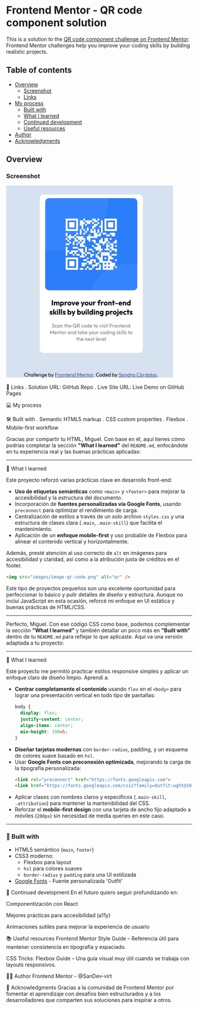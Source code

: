 # Frontend Mentor - QR code component solution

This is a solution to the [QR code component challenge on Frontend Mentor](https://www.frontendmentor.io/challenges/qr-code-component-iux_sIO_H). Frontend Mentor challenges help you improve your coding skills by building realistic projects. 

## Table of contents

- [Overview](#overview)
  - [Screenshot](#screenshot)
  - [Links](#links)
- [My process](#my-process)
  - [Built with](#built-with)
  - [What I learned](#what-i-learned)
  - [Continued development](#continued-development)
  - [Useful resources](#useful-resources)
- [Author](#author)
- [Acknowledgments](#acknowledgments)


## Overview

### Screenshot

![Qr-Code](qr-code.jpeg)

🔗 Links
. Solution URL: GitHub Repo
. Live Site URL: Live Demo on GitHub Pages

💻 My process

🛠️ Built with
. Semantic HTML5 markup
. CSS custom properties
. Flexbox
. Mobile-first workflow


Gracias por compartir tu HTML, Miguel. Con base en él, aquí tienes cómo podrías completar la sección **"What I learned"** del `README.md`, enfocándote en tu experiencia real y las buenas prácticas aplicadas:

---

🌱 What I learned

Este proyecto reforzó varias prácticas clave en desarrollo front-end:

- **Uso de etiquetas semánticas** como `<main>` y `<footer>` para mejorar la accesibilidad y la estructura del documento.
- Incorporación de **fuentes personalizadas vía Google Fonts**, usando `preconnect` para optimizar el rendimiento de carga.
- Centralización de estilos a través de un solo archivo `styles.css` y una estructura de clases clara (`.main`, `.main-skill`) que facilita el mantenimiento.
- Aplicación de un **enfoque mobile-first** y uso probable de Flexbox para alinear el contenido vertical y horizontalmente.

Además, presté atención al uso correcto de `alt` en imágenes para accesibilidad y claridad, así como a la atribución justa de créditos en el footer.

```html
<img src="images/image-qr-code.png" alt="qr" />
```

Este tipo de proyectos pequeños son una excelente oportunidad para perfeccionar lo básico y pulir detalles de diseño y estructura. Aunque no incluí JavaScript en esta ocasión, reforcé mi enfoque en UI estática y buenas prácticas de HTML/CSS.

---
Perfecto, Miguel. Con ese código CSS como base, podemos complementar la sección **"What I learned"** y también detallar un poco más en **"Built with"** dentro de tu `README.md` para reflejar lo que aplicaste. Aquí va una versión adaptada a tu proyecto:

---

🌱 What I learned

Este proyecto me permitió practicar estilos responsive simples y aplicar un enfoque claro de diseño limpio. Aprendí a:

- **Centrar completamente el contenido** usando `flex` en el `<body>` para lograr una presentación vertical en todo tipo de pantallas:
  ```css
  body {
    display: flex;
    justify-content: center;
    align-items: center;
    min-height: 100vh;
  }
  ```
- **Diseñar tarjetas modernas** con `border-radius`, padding, y un esquema de colores suave basado en `hsl`.
- Usar **Google Fonts con preconexión optimizada**, mejorando la carga de la tipografía personalizada:
  ```html
  <link rel="preconnect" href="https://fonts.googleapis.com">
  <link href="https://fonts.googleapis.com/css2?family=Outfit:wght@100..900&display=swap" rel="stylesheet">
  ```
- Aplicar clases con nombres claros y específicos (`.main-skill`, `.attribution`) para mantener la mantenibilidad del CSS.
- Reforzar el **mobile-first design** con una tarjeta de ancho fijo adaptado a móviles (`280px`) sin necesidad de media queries en este caso.

---

### 🔧 Built with

- HTML5 semántico (`main`, `footer`)
- CSS3 moderno:
  - Flexbox para layout
  - `hsl` para colores suaves
  - `border-radius` y `padding` para una UI estilizada
- [Google Fonts](https://fonts.google.com/specimen/Outfit) - Fuente personalizada 'Outfit'







🔄 Continued development
En el futuro quiero seguir profundizando en:

Componentización con React

Mejores prácticas para accesibilidad (a11y)

Animaciones sutiles para mejorar la experiencia de usuario

📚 Useful resources
Frontend Mentor Style Guide – Referencia útil para mantener consistencia en tipografía y espaciado.

CSS Tricks: Flexbox Guide – Una guía visual muy útil cuando se trabaja con layouts responsivos.

👨‍💻 Author
Frontend Mentor - @SanDev-virt

🙌 Acknowledgments
Gracias a la comunidad de Frontend Mentor por fomentar el aprendizaje con desafíos bien estructurados y a los desarrolladores que comparten sus soluciones para inspirar a otros.
